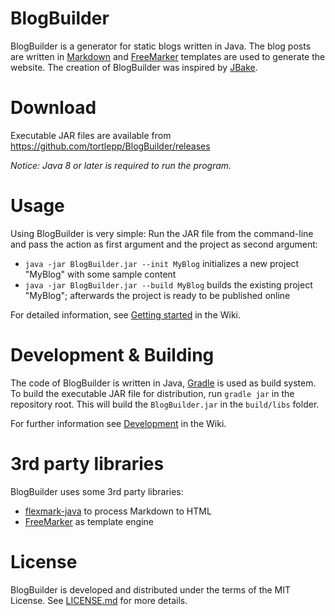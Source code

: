 BlogBuilder
===========
BlogBuilder is a generator for static blogs written in Java. The blog posts are written in [Markdown](http://daringfireball.net/projects/markdown/) and [FreeMarker](http://freemarker.org/) templates are used to generate the website. The creation of BlogBuilder was inspired by [JBake](http://jbake.org/).


Download
========
Executable JAR files are available from https://github.com/tortlepp/BlogBuilder/releases

*Notice: Java 8 or later is required to run the program.*


Usage
=====
Using BlogBuilder is very simple: Run the JAR file from the command-line and pass the action as first argument and the project as second argument:

* `java -jar BlogBuilder.jar --init MyBlog` initializes a new project "MyBlog" with some sample content
* `java -jar BlogBuilder.jar --build MyBlog` builds the existing project "MyBlog"; afterwards the project is ready to be published online

For detailed information, see [Getting started](https://github.com/tortlepp/BlogBuilder/wiki/Getting-Started) in the Wiki.


Development & Building
======================
The code of BlogBuilder is written in Java, [Gradle](https://gradle.org) is used as build system. To build the executable JAR file for distribution, run `gradle jar` in the repository root. This will build the `BlogBuilder.jar` in the `build/libs` folder.

For further information see [Development](https://github.com/tortlepp/BlogBuilder/wiki/Development) in the Wiki.


3rd party libraries
===================
BlogBuilder uses some 3rd party libraries:

* [flexmark-java](https://github.com/vsch/flexmark-java) to process Markdown to HTML
* [FreeMarker](http://freemarker.org/) as template engine


License
=======
BlogBuilder is developed and distributed under the terms of the MIT License. See [LICENSE.md](https://github.com/tortlepp/BlogBuilder/blob/master/LICENSE.md) for more details.
